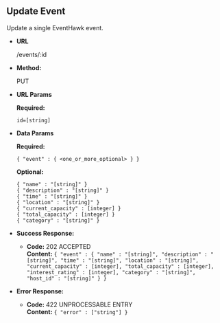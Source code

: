 **Update Event**
----
  Update a single EventHawk event.

* **URL**

  /events/:id

* **Method:**
  
  PUT
  
*  **URL Params**

   **Required:**
 
   `id=[string]`
 
* **Data Params**

   **Required:**
 
   `{ "event" : { <one_or_more_optional> } }`
   
   **Optional:**
   
   `{ "name" : "[string]" }`<br/>
   `{ "description" : "[string]" }`<br/>
   `{ "time" : "[string]" }`<br/>
   `{ "location" : "[string]" }`<br/>
   `{ "current_capacity" : [integer] }`<br/>
   `{ "total_capacity" : [integer] }` <br/>
   `{ "category" : "[string]" }`<br/>

* **Success Response:**

  * **Code:** 202 ACCEPTED <br />
    **Content:** `{ "event" : { "name" : "[string]", "description" : "[string]", "time" : "[string]", "location" : "[string]", "current_capacity" : [integer], "total_capacity" : [integer], "interest_rating" : [integer], "category" : "[string]", "host_id" : "[string]" } }`
 
* **Error Response:**

  * **Code:** 422 UNPROCESSABLE ENTRY <br />
    **Content:** `{ "error" : ["string"] }`